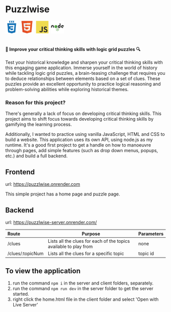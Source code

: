 # Puzzlwise

<div>
  <img src="https://github.com/devicons/devicon/blob/master/icons/css3/css3-plain-wordmark.svg"  title="CSS3" alt="CSS" width="40" height="40"/>&nbsp;
  <img src="https://github.com/devicons/devicon/blob/master/icons/html5/html5-original.svg" title="HTML5" alt="HTML" width="40" height="40"/>&nbsp;
  <img src="https://github.com/devicons/devicon/blob/master/icons/javascript/javascript-original.svg" title="JavaScript" alt="JavaScript" width="40" height="40"/>&nbsp;
  <img src="https://github.com/devicons/devicon/blob/master/icons/nodejs/nodejs-original-wordmark.svg" title="NodeJS" alt="NodeJS" width="40" height="40"/>&nbsp;
</div>

<br>

#### :mag_right: Improve your critical thinking skills with logic grid puzzles :mag:

Test your historical knowledge and sharpen your critical thinking skills with this engaging game application. Immerse yourself in the world of history while tackling logic grid puzzles, a brain-teasing challenge that requires you to deduce relationships between elements based on a set of clues. These puzzles provide an excellent opportunity to practice logical reasoning and problem-solving abilities while exploring historical themes.

### Reason for this project?
There's generally a lack of focus on developing critical thinking skills. This project aims to shift focus towards developing critical thinking skills by gamifying the learning process.

Additionally, I wanted to practice using vanilla JavaScript, HTML and CSS to build a website. This application uses its own API, using node.js as my runtime. It's a good first project to get a handle on how to manoeuvre through pages, add simple features (such as drop down menus, popups, etc.) and build a full backend.

## Frontend
url: https://puzzlwise.onrender.com

This simple project has a home page and puzzle page.

## Backend
url: https://puzzlwise-server.onrender.com/

| Route | Purpose | Parameters |
|:------|---------|------------|
|/clues|Lists all the clues for each of the topics available to play from|none|
|/clues/:topicNum|Lists all the clues for a specific topic|topic id|

## To view the application
1) run the command `npm i` in the server and client folders, separately.
2) run the command `npm run dev` in the server folder to get the server started.
3) right click the home.html file in the client folder and select 'Open with Live Server'
